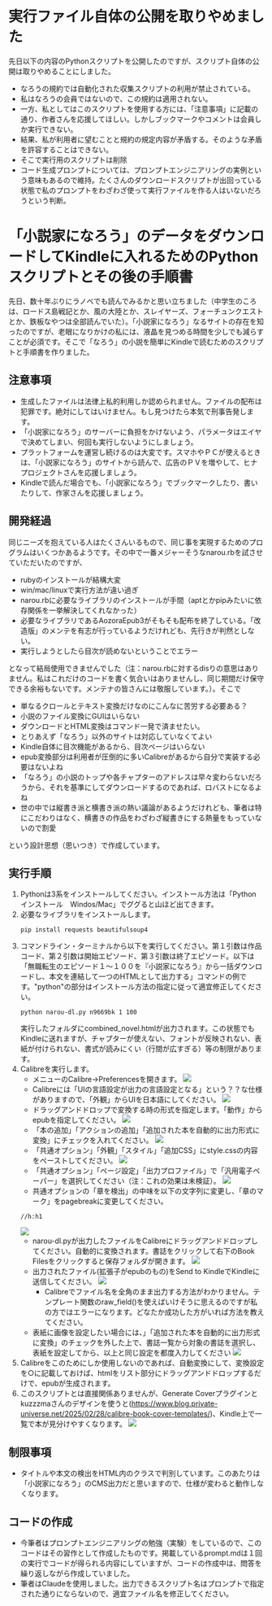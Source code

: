 # 実行ファイル自体の公開を取りやめました

先日以下の内容のPythonスクリプトを公開したのですが、スクリプト自体の公開は取りやめることにしました。
* なろうの規約では自動化された収集スクリプトの利用が禁止されている。
* 私はなろうの会員ではないので、この規約は適用されない。
* 一方、私としてはこのスクリプトを使用する方には、「注意事項」に記載の通り、作者さんを応援してほしい。しかしブックマークやコメントは会員しか実行できない。
* 結果、私が利用者に望むことと規約の規定内容が矛盾する。そのような矛盾を許容することはできない。
* そこで実行用のスクリプトは削除
* コード生成プロンプトについては、プロンプトエンジニアリングの実例という意味もあるので維持。たくさんのダウンロードスクリプトが出回っている状態で私のプロンプトをわざわざ使って実行ファイルを作る人はいないだろうという判断。

# 「小説家になろう」のデータをダウンロードしてKindleに入れるためのPythonスクリプトとその後の手順書

先日、数十年ぶりにラノベでも読んでみるかと思い立ちました（中学生のころは、ロードス島戦記とか、風の大陸とか、スレイヤーズ、フォーチュンクエストとか、鉄板なやつは全部読んでいた）。「小説家になろう」なるサイトの存在を知ったのですが、老眼になりかけの私には、液晶を見つめる時間を少しでも減らすことが必須です。そこで「なろう」の小説を簡単にKindleで読むためのスクリプトと手順書を作りました。

## 注意事項
* 生成したファイルは法律上私的利用しか認められません。ファイルの配布は犯罪です。絶対にしてはいけません。もし見つけたら本気で刑事告発します。
* 「小説家になろう」のサーバーに負担をかけないよう、パラメータはエイヤで決めてしまい、何回も実行しないようにしましょう。
* プラットフォームを運営し続けるのは大変です。スマホやＰＣが使えるときは、「小説家になろう」のサイトから読んで、広告のＰＶを増やして、ヒナプロジェクトさんを応援しましょう。
* Kindleで読んだ場合でも、「小説家になろう」でブックマークしたり、書いたりして、作家さんを応援しましょう。

## 開発経過
同じニーズを抱えている人はたくさんいるもので、同じ事を実現するためのプログラムはいくつかあるようです。その中で一番メジャーそうなnarou.rbを試させていただいたのですが、
* rubyのインストールが結構大変
* win/mac/linuxで実行方法が違い過ぎ
* narou.rbに必要なライブラリのインストールが手間（aptとかpipみたいに依存関係を一挙解決してくれなかった）
* 必要なライブラリであるAozoraEpub3がそもそも配布を終了している。「改造版」のメンテを有志が行っているようだけれども、先行きが判然としない。
* 実行しようとしたら目次が読めないということでエラー

となって結局使用できませんでした（注：narou.rbに対するdisりの意思はありません。私はこれだけのコードを書く気合いはありませんし、同じ期間だけ保守できる余裕もないです。メンテナの皆さんには敬服しています。）。そこで
* 単なるクロールとテキスト変換だけなのにこんなに苦労する必要ある？
* 小説のファイル変換にGUIはいらない
* ダウンロードとHTML変換はコマンド一発で済ませたい。
* とりあえず「なろう」以外のサイトは対応していなくてよい
* Kindle自体に目次機能があるから、目次ページはいらない
* epub変換部分は利用者が圧倒的に多いCalibreがあるから自分で実装する必要はないよね
* 「なろう」の小説のトップや各チャプターのアドレスは早々変わらないだろうから、それを基準にしてダウンロードするのであれば、ロバストになるよね
* 世の中では縦書き派と横書き派の熱い議論があるようだけれども、筆者は特にこだわりはなく、横書きの作品をわざわざ縦書きにする熱量をもっていないので割愛

という設計思想（思いつき）で作成しています。

## 実行手順
1. Pythonは3系をインストールしてください。インストール方法は「Python インストール　Windos/Mac」でググると山ほど出てきます。
1. 必要なライブラリをインストールします。
	```
	pip install requests beautifulsoup4
	```
1. コマンドライン・ターミナルから以下を実行してください。第１引数は作品コード、第２引数は開始エピソード、第３引数は終了エピソード。以下は「無職転生のエピソード１〜１００を『小説家になろう』から一括ダウンロードし、本文を連結して一つのHTMLとして出力する」コマンドの例です。"python"の部分はインストール方法の指定に従って適宜修正してください。
	```
	python narou-dl.py n9669bk 1 100
	```
	実行したフォルダにcombined_novel.htmlが出力されます。この状態でもKindleに送れますが、チャプターが使えない、フォントが反映されない、表紙が付けられない、書式が読みにくい（行間が広すぎる）等の制限があります。
1. Calibreを実行します。
	* メニューのCalibre->Preferencesを開きます。
	![](images/calibre-preferences.png)
	* Calibreには「UIの言語設定が出力の言語設定となる」という？？な仕様がありますので、「外観」からUIを日本語にしてください。
	![](images/calibre-japanese.png)
	* ドラッグアンドドロップで変換する時の形式を指定します。「動作」からepubを指定してください。
	![](images/calibre-behavior.png)
	* 「本の追加」「アクションの追加」「追加された本を自動的に出力形式に変換」にチェックを入れてください。
	![](images/calibre-add-book.png)
	* 「共通オプション」「外観」「スタイル」「追加CSS」にstyle.cssの内容をペーストしてください。
	![](images/calibre-style.png)
	* 「共通オプション」「ページ設定」「出力プロファイル」で「汎用電子ペーパー」を選択してください（注：これの効果は未検証）。
	![](images/calibre-common-options-page.png)
	* 共通オプションの「章を検出」の中味を以下の文字列に変更し、「章のマーク」をpagebreakに変更してください。
	```
	//h:h1
	```
	![](images/calibre-common-options-structure.png)
	* narou-dl.pyが出力したファイルをCalibreにドラッグアンドドロップしてください。自動的に変換されます。書誌をクリックして右下のBook Filesをクリックすると保存フォルダが開きます。
	![](images/calibre-book-files.png)
	* 出力されたファイル(拡張子がepubのもの)をSend to KindleでKindleに送信してください。
	![](images/calibre-book-folder.png)
		* Calibreでファイル名を全角のまま出力する方法がわかりません。テンプレート関数のraw_field()を使えばいけそうに思えるのですが私の方ではエラーになります。どなたか成功した方がいれば方法を教えてください。
	* 表紙に画像を設定したい場合には、」「追加された本を自動的に出力形式に変換」のチェックを外した上で、書誌一覧から対象の書誌を選択し、表紙を設定してから、以上と同じ設定を都度入力してください
	![](images/calibre-convert.png)
1. Calibreをこのためにしか使用しないのであれば、自動変換にして、変換設定を○に記載しておけば、htmlをリスト部分にドラッグアンドドロップするだけで、epubが生成されます。
1. このスクリプトとは直接関係ありませんが、Generate Coverプラグインとkuzzzmaさんのデザインを使うと(https://www.blog.private-universe.net/2025/02/28/calibre-book-cover-templates/)、Kindle上で一覧で本が見分けやすくなります。
![](images/calibre-generate-cover-plugin.jpg)
## 制限事項
* タイトルや本文の検出をHTML内のクラスで判別しています。このあたりは「小説家になろう」のCMS出力だと思いますので、仕様が変わると動作しなくなります。

## コードの作成
* 今筆者はプロンプトエンジニアリングの勉強（実験）をしているので、このコードはその習作として作成したものです。掲載しているprompt.mdは１回の実行でコードが得られる内容にしていますが、コードの作成中は、問答を繰り返しながら作成していました。
* 筆者はClaudeを使用しました。出力できるスクリプト名はプロンプトで指定された通りにならないので、適宜ファイル名を修正してください。

